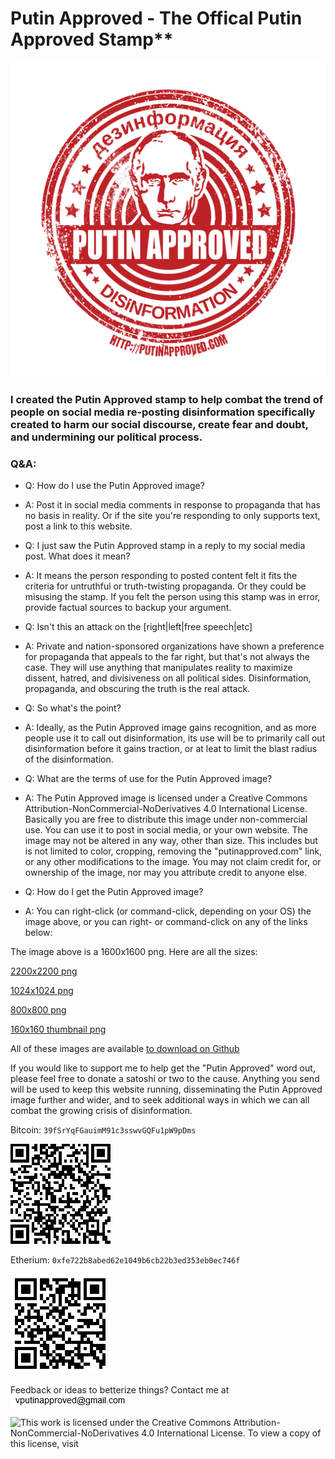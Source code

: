 
# Putin Approved - The Offical Putin Approved Stamp**

![Putin Approved Stamp](https://raw.githubusercontent.com/putinapproved/putinapproved/master/PutinApproved.png)


### I created the Putin Approved stamp to help combat the trend of people on social media re-posting disinformation specifically created to harm our social discourse, create fear and doubt, and undermining our political process.

### Q&A:

* Q: How do I use the Putin Approved image?
* A: Post it in social media comments in response to propaganda that has no basis in reality. Or if the site you're responding to only supports
text, post a link to this website.

* Q: I just saw the Putin Approved stamp in a reply to my social media post. What does it mean?
* A: It means the person responding to posted content felt it fits the criteria for untruthful or truth-twisting propaganda. Or they could be
misusing the stamp. If you felt the person using this stamp was in error, provide factual sources to backup your argument.

* Q: Isn't this an attack on the [right|left|free speech|etc]
* A: Private and nation-sponsored organizations have shown a preference for propaganda that appeals to the far right, but that's not always
the case. They will use anything that manipulates reality to maximize dissent, hatred, and divisiveness on all political sides. Disinformation,
propaganda, and obscuring the truth is the real attack.

* Q: So what's the point?
* A: Ideally, as the Putin Approved image gains recognition, and as more people use it to call out disinformation, its use will be to
primarily call out disinformation before it gains traction, or at leat to limit the blast radius of the disinformation.

* Q: What are the terms of use for the Putin Approved image?
* A: The Putin Approved image is licensed under a Creative Commons Attribution-NonCommercial-NoDerivatives 4.0 International License.  Basically
you are free to distribute this image under non-commercial use. You can use it to post in social media, or your own website.  The image may not
be altered in any way, other than size. This includes but is not limited to color, cropping, removing the "putinapproved.com" link, or any
other modifications to the image. You may not claim credit for, or ownership of the image, nor may you attribute credit to anyone else.


* Q: How do I get the Putin Approved image?
* A: You can right-click (or command-click, depending on your OS) the image above, or you can right- or command-click on any of the links below:

The image above is a 1600x1600 png. Here are all the sizes:<p>

[2200x2200 png](https://raw.githubusercontent.com/putinapproved/putinapproved/master/PutinApproved.png)

[1024x1024 png](https://raw.githubusercontent.com/putinapproved/putinapproved/master/PutinApproved-1024.png)

[800x800 png](https://raw.githubusercontent.com/putinapproved/putinapproved/master/PutinApproved-800.png>800x800)

[160x160 thumbnail png](https://raw.githubusercontent.com/putinapproved/putinapproved/master/PutinApproved-thumbnail.png)

All of these images are available [to download on Github](https://github.com/putinapproved/putinapproved.git)

If you would like to support me to help get the "Putin Approved" word out, please feel free to donate a satoshi or two to the cause.
Anything you send will be used to keep this website running, disseminating the Putin Approved image further and wider,
and to seek additional ways in which we can all combat the growing crisis of disinformation.

Bitcoin:
`39fSrYqFGauimM91c3sswvGQFu1pW9pDms`

![BTC scan code](https://raw.githubusercontent.com/putinapproved/putinapproved/master/btc.png)

Etherium:
`0xfe722b8abed62e1049b6cb22b3ed353eb0ec746f`

![ETH scan code](https://raw.githubusercontent.com/putinapproved/putinapproved/master/eth.png)


Feedback or ideas to betterize things?
Contact me at ![](https://raw.githubusercontent.com/putinapproved/putinapproved/master/vputinapproved_at_gmail.png)

![This work is licensed under the Creative Commons Attribution-NonCommercial-NoDerivatives 4.0 International License. To view a copy of this license, visit](http://creativecommons.org/licenses/by-nc-nd/4.0/)
